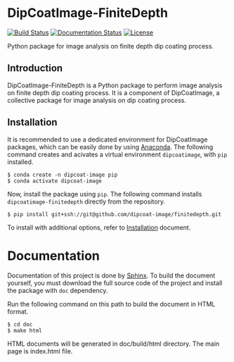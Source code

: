 # DipCoatImage-FiniteDepth

[![Build Status](https://github.com/JSS95/dawiq/actions/workflows/ci.yml/badge.svg)](https://github.com/dipcoat-image/finitedepth/actions/workflows/ci.yml)
[![Documentation Status](https://readthedocs.org/projects/dipcoatimage-finitedepth/badge/?version=latest)](https://dipcoatimage-finitedepth.readthedocs.io/en/latest/?badge=latest)
[![License](https://img.shields.io/github/license/dipcoat-image/finitedepth)](https://github.com/dipcoat-image/finitedepth/blob/master/LICENSE)

Python package for image analysis on finite depth dip coating process.

## Introduction

DipCoatImage-FiniteDepth is a Python package to perform image analysis on finite depth dip coating process.
It is a component of DipCoatImage, a collective package for image analysis on dip coating process.

## Installation

It is recommended to use a dedicated environment for DipCoatImage packages, which can be easily done by using [Anaconda](https://www.anaconda.com/).
The following command creates and acivates a virtual environment `dipcoatimage`, with `pip` installed.

```
$ conda create -n dipcoat-image pip
$ conda activate dipcoat-image
```

Now, install the package using `pip`.
The following command installs ``dipcoatimage-finitedepth`` directly from the repository.

```
$ pip install git+ssh://git@github.com/dipcoat-image/finitedepth.git
```

To install with additional options, refer to [Installation](https://github.com/dipcoat-image/finitedepth/blob/master/doc/source/user-guide/installation.rst) document.

# Documentation

Documentation of this project is done by [Sphinx](https://www.sphinx-doc.org/en/master/).
To build the document yourself, you must download the full source code of the project and install the package with `doc` dependency.

Run the following command on this path to build the document in HTML format.

```
$ cd doc
$ make html
```

HTML documents will be generated in doc/build/html directory. The main page is index.html file.
